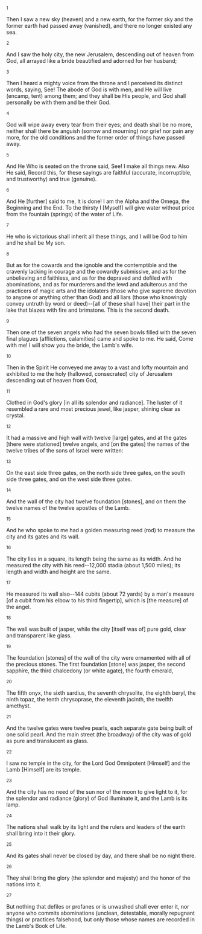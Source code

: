 <sup>1</sup> 

Then I saw a new sky (heaven) and a new earth, for the former sky and the former earth had passed away (vanished), and there no longer existed any sea. 

<sup>2</sup> 

And I saw the holy city, the new Jerusalem, descending out of heaven from God, all arrayed like a bride beautified and adorned for her husband; 

<sup>3</sup> 

Then I heard a mighty voice from the throne and I perceived its distinct words, saying, See! The abode of God is with men, and He will live (encamp, tent) among them; and they shall be His people, and God shall personally be with them and be their God. 

<sup>4</sup> 

God will wipe away every tear from their eyes; and death shall be no more, neither shall there be anguish (sorrow and mourning) nor grief nor pain any more, for the old conditions and the former order of things have passed away. 

<sup>5</sup> 

And He Who is seated on the throne said, See! I make all things new. Also He said, Record this, for these sayings are faithful (accurate, incorruptible, and trustworthy) and true (genuine). 

<sup>6</sup> 

And He [further] said to me, It is done! I am the Alpha and the Omega, the Beginning and the End. To the thirsty I [Myself] will give water without price from the fountain (springs) of the water of Life. 

<sup>7</sup> 

He who is victorious shall inherit all these things, and I will be God to him and he shall be My son. 

<sup>8</sup> 

But as for the cowards and the ignoble and the contemptible and the cravenly lacking in courage and the cowardly submissive, and as for the unbelieving and faithless, and as for the depraved and defiled with abominations, and as for murderers and the lewd and adulterous and the practicers of magic arts and the idolaters (those who give supreme devotion to anyone or anything other than God) and all liars (those who knowingly convey untruth by word or deed)--[all of these shall have] their part in the lake that blazes with fire and brimstone. This is the second death. 

<sup>9</sup> 

Then one of the seven angels who had the seven bowls filled with the seven final plagues (afflictions, calamities) came and spoke to me. He said, Come with me! I will show you the bride, the Lamb's wife. 

<sup>10</sup> 

Then in the Spirit He conveyed me away to a vast and lofty mountain and exhibited to me the holy (hallowed, consecrated) city of Jerusalem descending out of heaven from God, 

<sup>11</sup> 

Clothed in God's glory [in all its splendor and radiance]. The luster of it resembled a rare and most precious jewel, like jasper, shining clear as crystal. 

<sup>12</sup> 

It had a massive and high wall with twelve [large] gates, and at the gates [there were stationed] twelve angels, and [on the gates] the names of the twelve tribes of the sons of Israel were written: 

<sup>13</sup> 

On the east side three gates, on the north side three gates, on the south side three gates, and on the west side three gates. 

<sup>14</sup> 

And the wall of the city had twelve foundation [stones], and on them the twelve names of the twelve apostles of the Lamb. 

<sup>15</sup> 

And he who spoke to me had a golden measuring reed (rod) to measure the city and its gates and its wall. 

<sup>16</sup> 

The city lies in a square, its length being the same as its width. And he measured the city with his reed--12,000 stadia (about 1,500 miles); its length and width and height are the same. 

<sup>17</sup> 

He measured its wall also--144 cubits (about 72 yards) by a man's measure [of a cubit from his elbow to his third fingertip], which is [the measure] of the angel. 

<sup>18</sup> 

The wall was built of jasper, while the city [itself was of] pure gold, clear and transparent like glass. 

<sup>19</sup> 

The foundation [stones] of the wall of the city were ornamented with all of the precious stones. The first foundation [stone] was jasper, the second sapphire, the third chalcedony (or white agate), the fourth emerald, 

<sup>20</sup> 

The fifth onyx, the sixth sardius, the seventh chrysolite, the eighth beryl, the ninth topaz, the tenth chrysoprase, the eleventh jacinth, the twelfth amethyst. 

<sup>21</sup> 

And the twelve gates were twelve pearls, each separate gate being built of one solid pearl. And the main street (the broadway) of the city was of gold as pure and translucent as glass. 

<sup>22</sup> 

I saw no temple in the city, for the Lord God Omnipotent [Himself] and the Lamb [Himself] are its temple. 

<sup>23</sup> 

And the city has no need of the sun nor of the moon to give light to it, for the splendor and radiance (glory) of God illuminate it, and the Lamb is its lamp. 

<sup>24</sup> 

The nations shall walk by its light and the rulers and leaders of the earth shall bring into it their glory. 

<sup>25</sup> 

And its gates shall never be closed by day, and there shall be no night there. 

<sup>26</sup> 

They shall bring the glory (the splendor and majesty) and the honor of the nations into it. 

<sup>27</sup> 

But nothing that defiles or profanes or is unwashed shall ever enter it, nor anyone who commits abominations (unclean, detestable, morally repugnant things) or practices falsehood, but only those whose names are recorded in the Lamb's Book of Life.